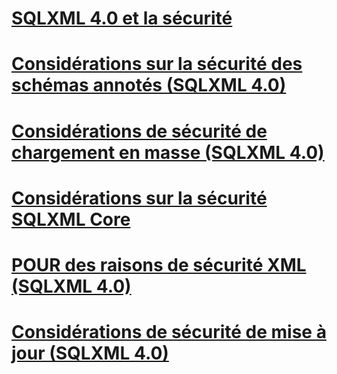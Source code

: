 # [SQLXML 4.0 et la sécurité](sqlxml-4-0-security-considerations.md)

# [Considérations sur la sécurité des schémas annotés (SQLXML 4.0)](annotated-schema-security-considerations-sqlxml-4-0.md)
# [Considérations de sécurité de chargement en masse (SQLXML 4.0)](bulk-load-security-considerations-sqlxml-4-0.md)
# [Considérations sur la sécurité SQLXML Core](core-sqlxml-security-considerations.md)
# [POUR des raisons de sécurité XML (SQLXML 4.0)](for-xml-security-considerations-sqlxml-4-0.md)
# [Considérations de sécurité de mise à jour (SQLXML 4.0)](updategram-security-considerations-sqlxml-4-0.md)
